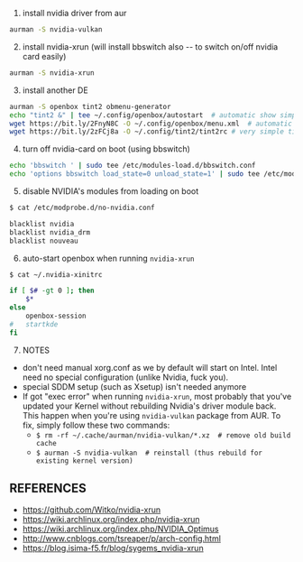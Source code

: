 

1) install nvidia driver from aur

```bash
aurman -S nvidia-vulkan
```

2) install nvidia-xrun (will install bbswitch also -- to switch on/off nvidia card easily)

```bash
aurman -S nvidia-xrun
```

3) install another DE

```bash
aurman -S openbox tint2 obmenu-generator
echo "tint2 &" | tee ~/.config/openbox/autostart  # automatic show simple panel
wget https://bit.ly/2FnyN8C -O ~/.config/openbox/menu.xml  # automatic generate menu + icons
wget https://bit.ly/2zFCj8a -O ~/.config/tint2/tint2rc # very simple tint2 config
```

4) turn off nvidia-card on boot (using bbswitch)

```bash
echo 'bbswitch ' | sudo tee /etc/modules-load.d/bbswitch.conf
echo 'options bbswitch load_state=0 unload_state=1' | sudo tee /etc/modprobe.d/bbswitch.conf
```

5) disable NVIDIA's modules from loading on boot

```bash
$ cat /etc/modprobe.d/no-nvidia.conf

blacklist nvidia 
blacklist nvidia_drm 
blacklist nouveau
```

6) auto-start openbox when running `nvidia-xrun`

```bash
$ cat ~/.nvidia-xinitrc

if [ $# -gt 0 ]; then
    $*
else
    openbox-session
#   startkde
fi
```

7) NOTES

- don't need manual xorg.conf as we by default will start on Intel. Intel need no special configuration (unlike Nvidia, fuck you).
- special SDDM setup (such as Xsetup) isn't needed anymore
- If got "exec error" when running `nvidia-xrun`, most probably that you've updated your Kernel without rebuilding Nvidia's driver module back. This happen when you're using `nvidia-vulkan` package from AUR. To fix, simply follow these two commands:
    - `$ rm -rf ~/.cache/aurman/nvidia-vulkan/*.xz  # remove old build cache`
    - `$ aurman -S nvidia-vulkan  # reinstall (thus rebuild for existing kernel version)`

## REFERENCES
* https://github.com/Witko/nvidia-xrun 
* https://wiki.archlinux.org/index.php/nvidia-xrun 
* https://wiki.archlinux.org/index.php/NVIDIA_Optimus 
* http://www.cnblogs.com/tsreaper/p/arch-config.html 
* https://blog.isima-f5.fr/blog/sygems_nvidia-xrun
